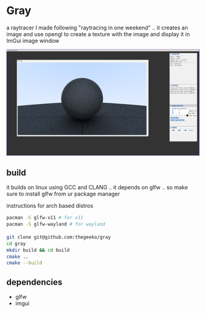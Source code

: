 # Gray

a raytracer I made following "raytracing in one weekend" .. it creates an image and use opengl to create a texture with the image and display it in ImGui image window

![preview](/preview.png)

## build

it builds on linux using GCC and CLANG .. it depends on glfw .. so make sure to install glfw from ur package manager

instructions for arch based distros

```bash
pacman -S glfw-x11 # for x11
pacman -S glfw-wayland # for wayland

git clone git@github.com:thegeeko/gray
cd gray
mkdir build && cd build
cmake ..
cmake --build
```

## dependencies

- glfw
- imgui
